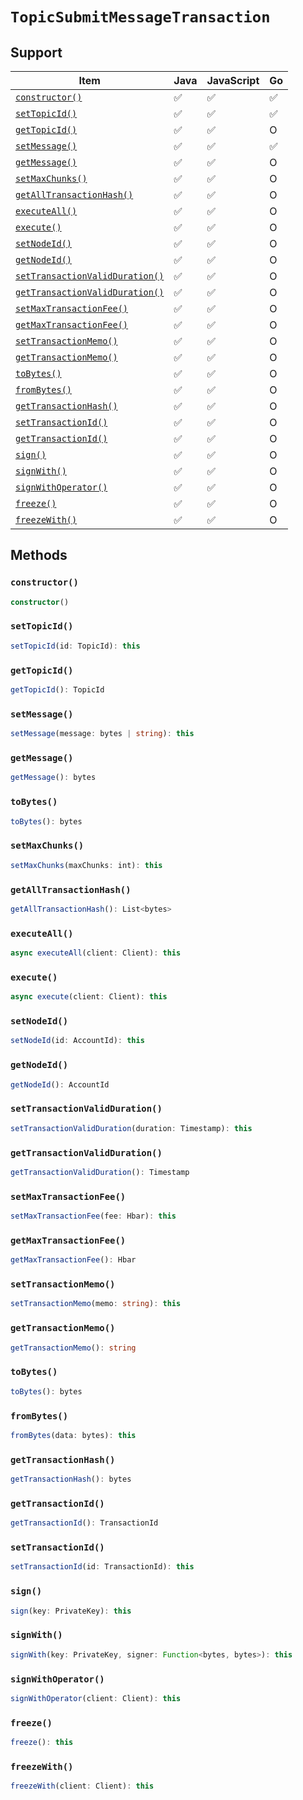 # `TopicSubmitMessageTransaction`

## Support

| Item | Java | JavaScript | Go
| - | - | - | - |
| [`constructor()`](#constructor) | ✅ | ✅ | ✅
| [`setTopicId()`](#settopicid) | ✅ | ✅ | ✅
| [`getTopicId()`](#gettopicid) | ✅ | ✅ | O
| [`setMessage()`](#setmessage) | ✅ | ✅ | ✅
| [`getMessage()`](#getmessage) | ✅ | ✅ | O
| [`setMaxChunks()`](#setmaxchunks) | ✅ | ✅ | O
| [`getAllTransactionHash()`](#getalltransactionhash) | ✅ | ✅ | O
| [`executeAll()`](#executeall) | ✅ | ✅ | O
| [`execute()`](#execute) | ✅ | ✅ | O
| [`setNodeId()`](#setnodeid) | ✅ | ✅ | O
| [`getNodeId()`](#getnodeid) | ✅ | ✅ | O
| [`setTransactionValidDuration()`](#settransactionvalidduration) | ✅ | ✅ | O
| [`getTransactionValidDuration()`](#gettransactionvalidduration) | ✅ | ✅ | O
| [`setMaxTransactionFee()`](#setmaxtransactionfee) | ✅ | ✅ | O
| [`getMaxTransactionFee()`](#getmaxtransactionfee) | ✅ | ✅ | O
| [`setTransactionMemo()`](#settransactionmemo) | ✅ | ✅ | O
| [`getTransactionMemo()`](#gettransactionmemo) | ✅ | ✅ | O
| [`toBytes()`](#tobytes) | ✅ | ✅ | O
| [`fromBytes()`](#frombytes) | ✅ | ✅ | O
| [`getTransactionHash()`](#gettransactionhash) | ✅ | ✅ | O
| [`setTransactionId()`](#settransactionid) | ✅ | ✅ | O
| [`getTransactionId()`](#gettransactionid) | ✅ | ✅ | O
| [`sign()`](#sign) | ✅ | ✅ | O
| [`signWith()`](#signwith) | ✅ | ✅ | O
| [`signWithOperator()`](#signwithoperator) | ✅ | ✅ | O
| [`freeze()`](#freeze) | ✅ |  ✅ | O
| [`freezeWith()`](#freezewith) | ✅ | ✅ | O

## Methods

### `constructor()`

```typescript
constructor()
```

### `setTopicId()`

```typescript
setTopicId(id: TopicId): this
```

### `getTopicId()`

```typescript
getTopicId(): TopicId
```

### `setMessage()`

```typescript
setMessage(message: bytes | string): this
```

### `getMessage()`

```typescript
getMessage(): bytes
```

### `toBytes()`

```typescript
toBytes(): bytes
```

### `setMaxChunks()`

```typescript
setMaxChunks(maxChunks: int): this
```

### `getAllTransactionHash()`

```typescript
getAllTransactionHash(): List<bytes>
```

### `executeAll()`

```typescript
async executeAll(client: Client): this
```

### `execute()`

```typescript
async execute(client: Client): this
```

### `setNodeId()`

```typescript
setNodeId(id: AccountId): this
```

### `getNodeId()`

```typescript
getNodeId(): AccountId
```

### `setTransactionValidDuration()`

```typescript
setTransactionValidDuration(duration: Timestamp): this
```

### `getTransactionValidDuration()`

```typescript
getTransactionValidDuration(): Timestamp
```

### `setMaxTransactionFee()`

```typescript
setMaxTransactionFee(fee: Hbar): this
```

### `getMaxTransactionFee()`

```typescript
getMaxTransactionFee(): Hbar
```

### `setTransactionMemo()`

```typescript
setTransactionMemo(memo: string): this
```

### `getTransactionMemo()`

```typescript
getTransactionMemo(): string
```

### `toBytes()`

```typescript
toBytes(): bytes
```

### `fromBytes()`

```typescript
fromBytes(data: bytes): this
```

### `getTransactionHash()`

```typescript
getTransactionHash(): bytes
```

### `getTransactionId()`

```typescript
getTransactionId(): TransactionId
```

### `setTransactionId()`

```typescript
setTransactionId(id: TransactionId): this
```

### `sign()`

```typescript
sign(key: PrivateKey): this
```

### `signWith()`

```typescript
signWith(key: PrivateKey, signer: Function<bytes, bytes>): this
```

### `signWithOperator()`

```typescript
signWithOperator(client: Client): this
```

### `freeze()`

```typescript
freeze(): this
```

### `freezeWith()`

```typescript
freezeWith(client: Client): this
```